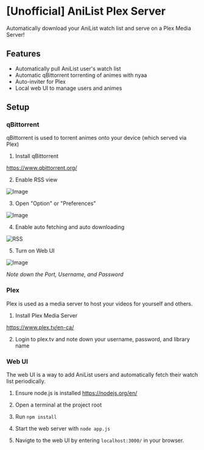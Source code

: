 # [Unofficial] AniList Plex Server

Automatically download your AniList watch list and serve on a Plex Media Server!

## Features
- Automatically pull AniList user's watch list
- Automatic qBittorrent torrenting of animes with nyaa
- Auto-inviter for Plex 
- Local web UI to manage users and animes

## Setup

### qBittorrent

qBittorrent is used to torrent animes onto your device (which served via Plex)

1. Install qBittorrent

https://www.qbittorrent.org/

2. Enable RSS view

![Image](https://i.imgur.com/SAcXLNS.png)

3. Open "Option" or "Preferences"

![Image](https://i.imgur.com/lhdqtmK.png)

4. Enable auto fetching and auto downloading

![RSS](https://i.imgur.com/IYWCUVB.png)

5. Turn on Web UI

![Image](https://i.imgur.com/AaedDfp.png)

_Note down the Port, Username, and Password_

### Plex 
Plex is used as a media server to host your videos for yourself and others.

1. Install Plex Media Server

https://www.plex.tv/en-ca/

2. Login to plex.tv and note down your username, password, and library name

### Web UI
The web UI is a way to add AniList users and automatically fetch their watch list periodically. 

1. Ensure node.js is installed
https://nodejs.org/en/

2. Open a terminal at the project root

3. Run `npm install`

4. Start the web server with `node app.js`

5. Navigte to the web UI by entering `localhost:3000/` in your browser.
